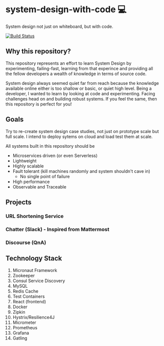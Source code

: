 # system-design-with-code :computer:
System design not just on whiteboard, but with code.

[![Build Status](https://api.travis-ci.org/npathai/system-design-with-code.svg?branch=master)](https://travis-ci.org/npathai/system-design-with-code)


## Why this repository?
This repository represents an effort to learn System Design by experimenting, failing-fast, learning from that experince and providing all the fellow developers a wealth of knowledge in terms of source code.

System design always seemed quiet far from reach because the knowledge available online either is too shallow or basic, or quiet high level. Being a developer, I wanted to learn by looking at code and experimenting. Facing challenges head on and building robust systems. If you feel the same, then this repository is perfect for you!

## Goals
Try to re-create system design case studies, not just on prototype scale but full scale. I intend to deploy sytems on cloud and load test them at scale.

All systems built in this repository should be
 - Microservices driven (or even Serverless)
 - Lightweight
 - Highly scalable
 - Fault tolerant (kill machines randomly and system shouldn't cave in)
    - No single point of failure
 - High performance
 - Observable and Traceable
 
 
## Projects
### URL Shortening Service
### Chatter (Slack) - Inspired from Mattermost
### Discourse (QnA)


## Technology Stack

1) Micronaut Framework
2) Zookeeper
3) Consul Service Discovery
4) MySQL
5) Redis Cache
6) Test Containers 
7) React (frontend)
8) Docker
9) Zipkin
10) Hystrix/Resilience4J
11) Micrometer
12) Prometheus
13) Grafana
14) Gatling
